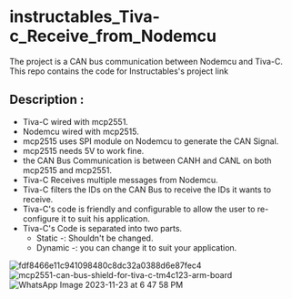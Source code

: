 # instructables_Tiva-c_Receive_from_Nodemcu
The project is a CAN bus communication between Nodemcu and Tiva-C. This repo contains the code for Instructables's project link
## Description :
- Tiva-C wired with mcp2551.
- Nodemcu wired with mcp2515.
- mcp2515 uses SPI module on Nodemcu to generate the CAN Signal.
- mcp2515 needs 5V to work fine.
- the CAN Bus Communication is between CANH and CANL on both mcp2515 and mcp2551.
- Tiva-C Receives multiple messages from Nodemcu.
- Tiva-C filters the IDs on the CAN Bus to receive the IDs it wants to receive.
- Tiva-C's code is friendly and configurable to allow the user to re-configure it to suit his application.
- Tiva-C's Code is separated into two parts. 
    - Static -: Shouldn't be changed.
    - Dynamic -: you can change it to suit your application.

![fdf8466e11c941098480c8dc32a0388d6e87fec4](https://github.com/Abdulrahman-Yasser/instructables_Tiva-c_Receive_from_Nodemcu/assets/63866803/4316e8ee-6152-44d8-8663-757751337b50)
![mcp2551-can-bus-shield-for-tiva-c-tm4c123-arm-board](https://github.com/Abdulrahman-Yasser/instructables_Tiva-c_Receive_from_Nodemcu/assets/63866803/7be3a25b-91c5-4c4f-8cda-5541318d8c62)
![WhatsApp Image 2023-11-23 at 6 47 58 PM](https://github.com/Abdulrahman-Yasser/instructables_Tiva-c_Receive_from_Nodemcu/assets/63866803/7570e75e-b2ad-421d-aff5-b8730c4d6398)
